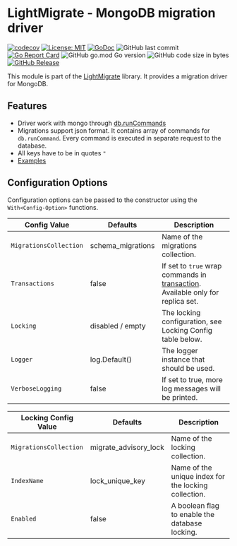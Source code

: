 # LightMigrate - MongoDB migration driver

[![codecov](https://codecov.io/gh/h44z/lightmigrate-mongodb/branch/main/graph/badge.svg?token=N7H27SQUUW)](https://codecov.io/gh/h44z/lightmigrate-mongodb)
[![License: MIT](https://img.shields.io/badge/license-MIT-green.svg)](https://opensource.org/licenses/MIT)
[![GoDoc](https://pkg.go.dev/badge/github.com/h44z/lightmigrate-mongodb)](https://pkg.go.dev/github.com/h44z/lightmigrate-mongodb)
![GitHub last commit](https://img.shields.io/github/last-commit/h44z/lightmigrate-mongodb)
[![Go Report Card](https://goreportcard.com/badge/github.com/h44z/lightmigrate-mongodb)](https://goreportcard.com/report/github.com/h44z/lightmigrate-mongodb)
![GitHub go.mod Go version](https://img.shields.io/github/go-mod/go-version/h44z/lightmigrate-mongodb)
![GitHub code size in bytes](https://img.shields.io/github/languages/code-size/h44z/lightmigrate-mongodb)
[![GitHub Release](https://img.shields.io/github/release/h44z/lightmigrate-mongodb.svg)](https://github.com/h44z/lightmigrate-mongodb/releases)

This module is part of the [LightMigrate](https://github.com/h44z/lightmigrate) library.
It provides a migration driver for MongoDB.

## Features
 * Driver work with mongo through [db.runCommands](https://docs.mongodb.com/manual/reference/command/)
 * Migrations support json format. It contains array of commands for `db.runCommand`. Every command is executed in separate request to the database. 
 * All keys have to be in quotes `"`
 * [Examples](./examples)

## Configuration Options

Configuration options can be passed to the constructor using the `With<Config-Option>` functions.

| Config Value           | Defaults          | Description                                                                                                                         |
|------------------------|-------------------|-------------------------------------------------------------------------------------------------------------------------------------|
| `MigrationsCollection` | schema_migrations | Name of the migrations collection.                                                                                                  |
| `Transactions`         | false             | If set to `true` wrap commands in [transaction](https://docs.mongodb.com/manual/core/transactions). Available only for replica set. |
| `Locking`              | disabled / empty  | The locking configuration, see Locking Config table below.                                                                          |
| `Logger`               | log.Default()     | The logger instance that should be used.                                                                                            |
| `VerboseLogging`       | false             | If set to true, more log messages will be printed.                                                                                  |


| Locking Config Value   | Defaults              | Description                                          |
|------------------------|-----------------------|------------------------------------------------------|
| `MigrationsCollection` | migrate_advisory_lock | Name of the locking collection.                      |
| `IndexName`            | lock_unique_key       | Name of the unique index for the locking collection. |
| `Enabled`              | false                 | A boolean flag to enable the database locking.       |

